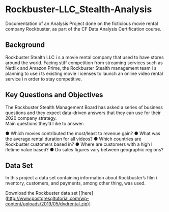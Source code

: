 # Rockbuster-LLC_Stealth-Analysis
Documentation of an Analysis Project done on the ficticious movie rental company Rockbuster, as part of the CF Data Analysis Certification course.

## Background
Rockbuster Stealth LLC i s a movie rental company that used to have stores around the
world. Facing stiff competition from streaming services such as Netflix and Amazon Prime,
the Rockbuster Stealth management team i s planning to use i ts existing movie l icenses to
launch an online video rental service i n order to stay competitive.

## Key Questions and Objectives
The Rockbuster Stealth Management Board has asked a series of business questions and
they expect data-driven answers that they can use for their 2020 company strategy.  
Main questions they’d l ike to answer:

  ● Which movies contributed the most/least to revenue gain?
  ● What was the average rental duration for all videos?
  ● Which countries are Rockbuster customers based in?
  ● Where are customers with a high l ifetime value based?
  ● Do sales figures vary between geographic regions?

## Data Set
In this project a data set containing information about Rockbuster’s
film i nventory, customers, and payments, among other thing, was used. 

Download the Rockbuster data set [[here] (http://www.postgresqltutorial.com/wp-content/uploads/2019/05/dvdrental.zip)]

